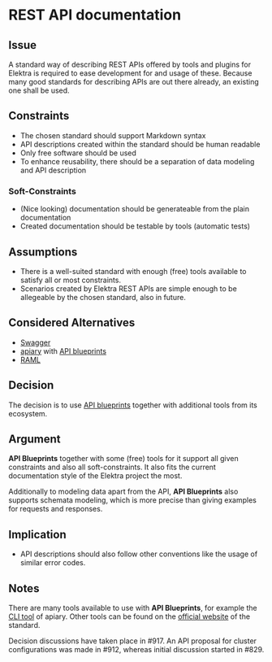 # REST API documentation

## Issue

A standard way of describing REST APIs offered by tools and plugins for Elektra is required to ease development for and usage of these. Because many good standards for describing APIs are out there already, an existing one shall be used.

## Constraints

- The chosen standard should support Markdown syntax
- API descriptions created within the standard should be human readable
- Only free software should be used
- To enhance reusability, there should be a separation of data modeling and API description

### Soft-Constraints

- (Nice looking) documentation should be generateable from the plain documentation
- Created documentation should be testable by tools (automatic tests)

## Assumptions

- There is a well-suited standard with enough (free) tools available to satisfy all or most constraints.
- Scenarios created by Elektra REST APIs are simple enough to be allegeable by the chosen standard, also in future.

## Considered Alternatives

- [Swagger](http://swagger.io/)
- [apiary](https://apiary.io/) with [API blueprints](https://apiblueprint.org/)
- [RAML](http://raml.org/)

## Decision

The decision is to use [API blueprints](https://apiblueprint.org/) together with additional tools from its ecosystem.

## Argument

**API Blueprints** together with some (free) tools for it support all given constraints and also all soft-constraints. It also fits the current documentation style of the Elektra project the most.

Additionally to modeling data apart from the API, **API Blueprints** also supports schemata modeling, which is more precise than giving examples for requests and responses.

## Implication

- API descriptions should also follow other conventions like the usage of similar error codes.

## Notes

There are many tools available to use with **API Blueprints**, for example the [CLI tool](https://github.com/apiaryio/apiary-client) of apiary. Other tools can be found on the [official website](https://apiblueprint.org/tools.html) of the standard.

Decision discussions have taken place in #917. An API proposal for cluster configurations was made in #912, whereas initial discussion started in #829.
